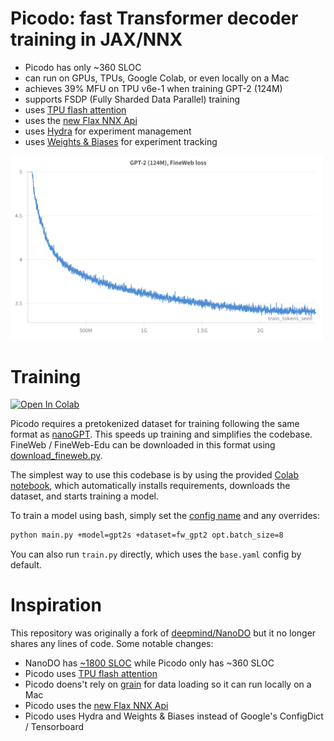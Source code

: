 # Picodo: fast Transformer decoder training in JAX/NNX

- Picodo has only ~360 SLOC
- can run on GPUs, TPUs, Google Colab, or even locally on a Mac
- achieves 39% MFU on TPU v6e-1 when training GPT-2 (124M)
- supports FSDP (Fully Sharded Data Parallel) training
- uses [TPU flash attention](https://maxtext.readthedocs.io/en/latest/guides/pallas_kernels_performance.html)
- uses the [new Flax NNX Api](https://flax.readthedocs.io/en/v0.8.3/experimental/nnx/nnx_basics.html)
- uses [Hydra](https://github.com/facebookresearch/hydra) for experiment management
- uses [Weights & Biases](https://github.com/facebookresearch/hydra) for experiment tracking

<img src="https://github.com/martin-marek/picodo/blob/main/figures/loss.jpg" width="500">

# Training

[![Open In Colab](https://colab.research.google.com/assets/colab-badge.svg)](https://colab.research.google.com/github/martin-marek/picodo/blob/main/train_colab.ipynb)

Picodo requires a pretokenized dataset for training following the same format as [nanoGPT](https://github.com/karpathy/nanoGPT/tree/master/data/openwebtext). This speeds up training and simplifies the codebase. FineWeb / FineWeb-Edu can be downloaded in this format using [download_fineweb.py](download_fineweb.py).

The simplest way to use this codebase is by using the provided [Colab notebook](https://colab.research.google.com/github/martin-marek/picodo/blob/main/train_colab.ipynb), which automatically installs requirements, downloads the dataset, and starts training a model.

To train a model using bash, simply set the [config name](configs) and any overrides:
```bash
python main.py +model=gpt2s +dataset=fw_gpt2 opt.batch_size=8
```

You can also run `train.py` directly, which uses the `base.yaml` config by default.

# Inspiration

This repository was originally a fork of [deepmind/NanoDO](https://github.com/google-deepmind/nanodo) but it no longer shares any lines of code. Some notable changes:
- NanoDO has [~1800 SLOC](https://codetabs.com/count-loc/count-loc-online.html) while Picodo only has ~360 SLOC
- Picodo uses [TPU flash attention](https://maxtext.readthedocs.io/en/latest/guides/pallas_kernels_performance.html)
- Picodo doens't rely on [grain](https://github.com/google/grain) for data loading so it can run locally on a Mac
- Picodo uses the [new Flax NNX Api](https://flax.readthedocs.io/en/v0.8.3/experimental/nnx/nnx_basics.html)
- Picodo uses Hydra and Weights & Biases instead of Google's ConfigDict / Tensorboard
